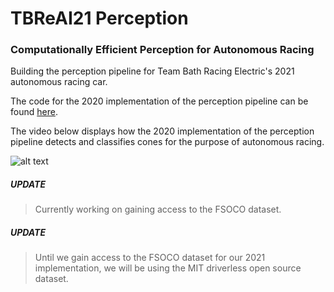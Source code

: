 # TBReAI21 Perception
### Computationally Efficient Perception for Autonomous Racing

Building the perception pipeline for Team Bath Racing Electric's 2021 autonomous racing car.

The code for the 2020 implementation of the perception pipeline can be found [here](old-implementation/code).

The video below displays how the 2020 implementation of the perception pipeline detects and 
classifies cones for the purpose of autonomous racing.

![alt text](https://github.com/TBReAI/TBReAI21-Perception/blob/main/old-implementation/images-and-video/old-detection.gif "Detection GIF")

##### UPDATE
> Currently working on gaining access to the FSOCO dataset.
##### UPDATE
> Until we gain access to the FSOCO dataset for our 2021 implementation, we will be using the MIT driverless open source dataset.
